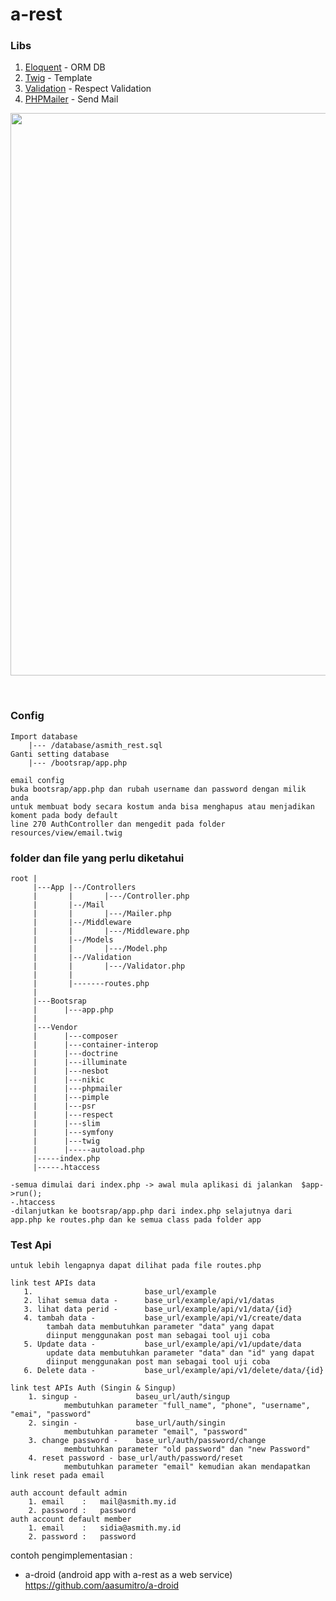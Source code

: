 # a-rest

### Libs

1. <a href="https://github.com/illuminate/database">Eloquent</a> - ORM DB
2. <a href="https://github.com/twigphp/Twig">Twig</a> - Template
3. <a href="https://github.com/Respect/Validation">Validation</a> - Respect Validation
4. <a href="https://github.com/PHPMailer/PHPMailer">PHPMailer</a> - Send Mail

<p align="center">
  <img src="https://raw.githubusercontent.com/aasumitro/a-rest/master/resources/assets/images/test.png" width="900">
</p>
<br>

### Config
    Import database
        |--- /database/asmith_rest.sql
    Ganti setting database
        |--- /bootsrap/app.php

    email config
    buka bootsrap/app.php dan rubah username dan password dengan milik anda
    untuk membuat body secara kostum anda bisa menghapus atau menjadikan koment pada body default
    line 270 AuthController dan mengedit pada folder resources/view/email.twig

### folder dan file yang perlu diketahui
    root |
         |---App |--/Controllers
         |       |       |---/Controller.php
         |       |--/Mail
         |       |       |---/Mailer.php
         |       |--/Middleware
         |       |       |---/Middleware.php
         |       |--/Models
         |       |       |---/Model.php
         |       |--/Validation
         |       |       |---/Validator.php
         |       |
         |       |-------routes.php
         |
         |---Bootsrap
         |      |---app.php
         |
         |---Vendor
         |      |---composer
         |      |---container-interop
         |      |---doctrine
         |      |---illuminate
         |      |---nesbot
         |      |---nikic
         |      |---phpmailer
         |      |---pimple
         |      |---psr
         |      |---respect
         |      |---slim
         |      |---symfony
         |      |---twig
         |      |-----autoload.php
         |-----index.php
         |-----.htaccess

    -semua dimulai dari index.php -> awal mula aplikasi di jalankan  $app->run();
    -.htaccess
    -dilanjutkan ke bootsrap/app.php dari index.php selajutnya dari app.php ke routes.php dan ke semua class pada folder app

### Test Api

    untuk lebih lengapnya dapat dilihat pada file routes.php

    link test APIs data
       1.                         base_url/example
       2. lihat semua data -      base_url/example/api/v1/datas
       3. lihat data perid -      base_url/example/api/v1/data/{id}
       4. tambah data -           base_url/example/api/v1/create/data
            tambah data membutuhkan parameter "data" yang dapat
            diinput menggunakan post man sebagai tool uji coba
       5. Update data -           base_url/example/api/v1/update/data
            update data membutuhkan parameter "data" dan "id" yang dapat
            diinput menggunakan post man sebagai tool uji coba
       6. Delete data -           base_url/example/api/v1/delete/data/{id}

    link test APIs Auth (Singin & Singup)
        1. singup -             baseu_url/auth/singup
                membutuhkan parameter "full_name", "phone", "username", "emai", "password"
        2. singin -             base_url/auth/singin
                membutuhkan parameter "email", "password"
        3. change password -    base_url/auth/password/change
                membutuhkan parameter "old password" dan "new Password"
        4. reset password - base_url/auth/password/reset
                membutuhkan parameter "email" kemudian akan mendapatkan link reset pada email

    auth account default admin
        1. email    :   mail@asmith.my.id
        2. password :   password
    auth account default member
        1. email    :   sidia@asmith.my.id
        2. password :   password

contoh pengimplementasian : 
- a-droid (android app with a-rest as a web service) https://github.com/aasumitro/a-droid
